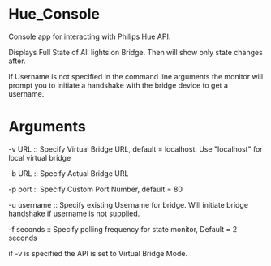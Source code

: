 # Hue_Console
 Console app for interacting with Philips Hue API.

 Displays Full State of All lights on Bridge. Then will show only state changes after.

 if Username is not specified in the command line arguments 
 the monitor will prompt you to initiate a handshake with the bridge device to get a username.

# Arguments

 -v URL  :: Specify Virtual Bridge URL, default = localhost. 
    Use "localhost" for local virtual bridge

-b URL :: Specify Actual Bridge URL

-p port :: Specify Custom Port Number, default = 80

-u username :: Specify existing Username for bridge. Will initiate bridge handshake if username is not supplied.

-f seconds :: Specify polling frequency for state monitor, Default = 2 seconds

if -v is specified the API is set to Virtual Bridge Mode. 




